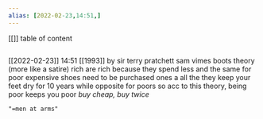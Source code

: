 ```yaml
---
alias: [2022-02-23,14:51,]
---
```

[[]]
table of content
```toc
```

[[2022-02-23]] 14:51
[[1993]]
by sir terry pratchett
sam vimes boots theory (more like a satire)
rich are rich because they spend less and the same for poor
expensive shoes need to be purchased ones a all the  they keep your feet dry for 10 years while opposite for poors
so acc to this theory, being poor keeps you poor
*buy cheap, buy twice*
```query
"=men at arms"
```